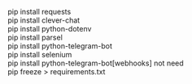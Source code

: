 pip install requests\
pip install clever-chat\
pip install python-dotenv\
pip install parsel\
pip install python-telegram-bot\
pip install selenium\
pip install python-telegram-bot[webhooks] not need \
pip freeze > requirements.txt